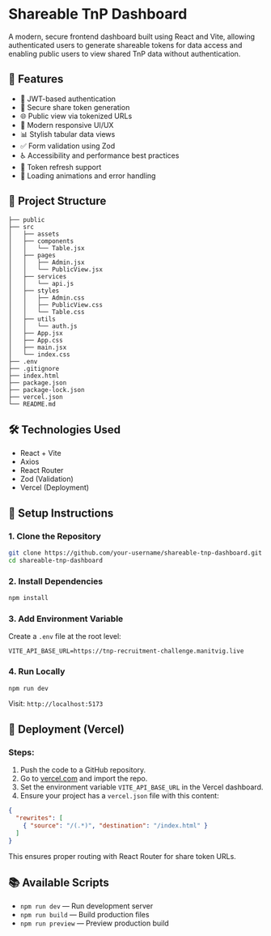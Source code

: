 # Shareable TnP Dashboard

A modern, secure frontend dashboard built using React and Vite, allowing authenticated users to generate shareable tokens for data access and enabling public users to view shared TnP data without authentication.

## 🚀 Features

- 🔐 JWT-based authentication
- 📄 Secure share token generation
- 🌐 Public view via tokenized URLs
- 🎨 Modern responsive UI/UX
- 📊 Stylish tabular data views
- ✅ Form validation using Zod
- ♿ Accessibility and performance best practices
- 🔁 Token refresh support
- 🌈 Loading animations and error handling

## 📁 Project Structure

```
├── public
├── src
│   ├── assets
│   ├── components
│   │   └── Table.jsx
│   ├── pages
│   │   ├── Admin.jsx
│   │   └── PublicView.jsx
│   ├── services
│   │   └── api.js
│   ├── styles
│   │   ├── Admin.css
│   │   ├── PublicView.css
│   │   └── Table.css
│   ├── utils
│   │   └── auth.js
│   ├── App.jsx
│   ├── App.css
│   ├── main.jsx
│   └── index.css
├── .env
├── .gitignore
├── index.html
├── package.json
├── package-lock.json
├── vercel.json
└── README.md
```

## 🛠️ Technologies Used

- React + Vite
- Axios
- React Router
- Zod (Validation)
- Vercel (Deployment)

## 🔧 Setup Instructions

### 1. Clone the Repository

```bash
git clone https://github.com/your-username/shareable-tnp-dashboard.git
cd shareable-tnp-dashboard
```

### 2. Install Dependencies

```bash
npm install
```

### 3. Add Environment Variable

Create a `.env` file at the root level:

```
VITE_API_BASE_URL=https://tnp-recruitment-challenge.manitvig.live
```

### 4. Run Locally

```bash
npm run dev
```

Visit: `http://localhost:5173`

## 🚀 Deployment (Vercel)

### Steps:

1. Push the code to a GitHub repository.
2. Go to [vercel.com](https://vercel.com/) and import the repo.
3. Set the environment variable `VITE_API_BASE_URL` in the Vercel dashboard.
4. Ensure your project has a `vercel.json` file with this content:

```json
{
  "rewrites": [
    { "source": "/(.*)", "destination": "/index.html" }
  ]
}
```

This ensures proper routing with React Router for share token URLs.

## 📚 Available Scripts

- `npm run dev` — Run development server
- `npm run build` — Build production files
- `npm run preview` — Preview production build



